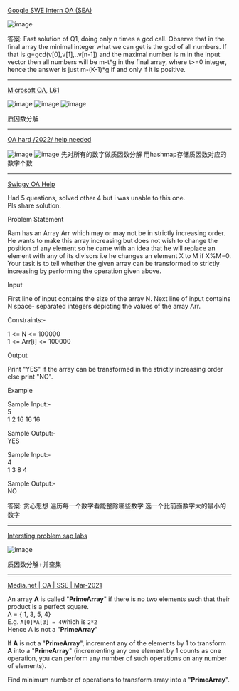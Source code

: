 [Google SWE Intern OA (SEA)](https://leetcode.com/discuss/interview-question/887761/Google-SWE-Intern-OA-%28SEA%29)

![image](https://assets.leetcode.com/users/images/08356eb2-b2a5-4fad-8d21-ecd5d4245c90_1602324741.0080948.png)

答案:
Fast solution of Q1, doing only n times a gcd call. Observe that in the final array the minimal integer what we can get is the gcd of all numbers. If that is g=gcd(v[0],v[1],..v[n-1]) and the maximal number is m in the input vector then all numbers will be m-t*g in the final array, where t>=0 integer, hence the answer is just m-(K-1)*g if and only if it is positive.

--------------

[Microsoft OA, L61](https://leetcode.com/discuss/interview-question/2118664/Microsoft-OA-L61)

![image](https://assets.leetcode.com/users/images/8b44b73f-b8a2-474d-b338-5203228d67a8_1654524981.5471747.jpeg)
![image](https://assets.leetcode.com/users/images/c583b21d-44c9-4fc2-b5e4-96f2db6197fa_1654525040.6027477.jpeg)
![image](https://assets.leetcode.com/users/images/f410c76c-83ea-436e-8bed-5eed66ac5e0d_1654524981.1502728.jpeg)

质因数分解

---------------

[OA hard /2022/ help needed](https://leetcode.com/discuss/interview-question/2672379/OA-hard-2022-help-needed)

![image](https://assets.leetcode.com/users/images/38b09440-bbea-4a30-ada0-c6d882c4119f_1665144968.5736208.jpeg)
![image](https://assets.leetcode.com/users/images/ae09702f-897b-4e46-9ad1-cc26f5b6e5c4_1665144968.5567856.jpeg)
先对所有的数字做质因数分解 用hashmap存储质因数对应的数字个数

-------

[Swiggy OA Help](https://leetcode.com/discuss/interview-question/2721830/Swiggy-OA-Help)

Had 5 questions, solved other 4 but i was unable to this one.  
Pls share solution.

Problem Statement

Ram has an Array Arr which may or may not be in strictly increasing order. He wants to make this array increasing but does not wish to change the position of any element so he came with an idea that he will replace an element with any of its divisors i.e he changes an element X to M if X%M=0.  
Your task is to tell whether the given array can be transformed to strictly increasing by performing the operation given above.

Input

First line of input contains the size of the array N. Next line of input contains N space- separated integers depicting the values of the array Arr.

Constraints:-

1 <= N <= 100000  
1 <= Arr[i] <= 100000

Output

Print "YES" if the array can be transformed in the strictly increasing order else print "NO".

Example

Sample Input:-  
5  
1 2 16 16 16

Sample Output:-  
YES

Sample Input:-  
4  
1 3 8 4

Sample Output:-  
NO

答案: 贪心思想 遍历每一个数字看能整除哪些数字 选一个比前面数字大的最小的数字

----

[Intersting problem sap labs](https://leetcode.com/discuss/interview-question/2786561/Intersting-problem-sap-labs)

![image](https://assets.leetcode.com/users/images/013f7880-293d-46f3-8495-696abc590ec6_1667773157.679026.jpeg)

质因数分解+并查集

---

[Media.net | OA | SSE | Mar-2021](https://leetcode.com/discuss/interview-question/1096727/Media.net-or-OA-or-SSE-or-Mar-2021)

An array  **A**  is called "**PrimeArray**" if there is no two elements such that their product is a perfect square.  
A = { 1, 3, 5, 4}  
E.g.  `A[0]*A[3] = 4`which is  `2*2`  
Hence A is not a "**PrimeArray**"

If  **A**  is not a "**PrimeArray**", increment any of the elements by 1 to transform  **A**  into a "**PrimeArray**" (incrementing any one element by 1 counts as one operation, you can perform any number of such operations on any number of elements).

Find minimum number of operations to transform array into a "**PrimeArray**".





















<!--stackedit_data:
eyJoaXN0b3J5IjpbNDE2NTY5OTMzLC01OTM1NDg2NDAsNDcxMD
Q2NzUsMzc0ODg2Nzc3LC01ODQ4MDg2NTBdfQ==
-->